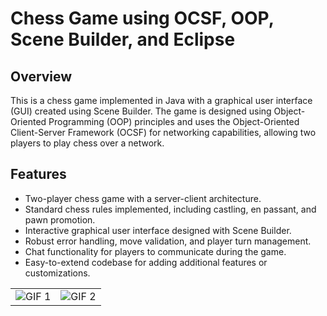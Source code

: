# Chess Game using OCSF, OOP, Scene Builder, and Eclipse

## Overview
This is a chess game implemented in Java with a graphical user interface (GUI) created using Scene Builder.
The game is designed using Object-Oriented Programming (OOP) principles and uses the Object-Oriented Client-Server Framework (OCSF) for networking capabilities, 
allowing two players to play chess over a network.

## Features
- Two-player chess game with a server-client architecture.
- Standard chess rules implemented, including castling, en passant, and pawn promotion.
- Interactive graphical user interface designed with Scene Builder.
- Robust error handling, move validation, and player turn management.
- Chat functionality for players to communicate during the game.
- Easy-to-extend codebase for adding additional features or customizations.


<table>
  <tr>
    <td><img src="![ChessGifNadav](https://github.com/ravidp30/ChessGame/assets/118973872/12848b50-c337-469f-bc0d-16ad3436093b)" alt="GIF 1"></td>
    <td><img src="![ChessGifNadav](https://github.com/ravidp30/ChessGame/assets/118973872/12848b50-c337-469f-bc0d-16ad3436093b)" alt="GIF 2"></td>
  </tr>
</table>

